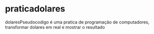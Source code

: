 # praticadolares
dolaresPseudocodigo
é uma pratica de programação de computadores, transformar dolares em real e mostrar o resultado
